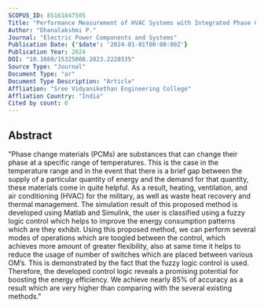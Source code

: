 ```yaml
---
SCOPUS_ID: 85161847505
Title: "Performance Measurement of HVAC Systems with Integrated Phase Change Materials Using Fuzzy Logical Controller"
Author: "Dhanalakshmi P."
Journal: "Electric Power Components and Systems"
Publication Date: {'$date': '2024-01-01T00:00:00Z'}
Publication Year: 2024
DOI: "10.1080/15325008.2023.2220335"
Source Type: "Journal"
Document Type: "ar"
Document Type Description: "Article"
Affliation: "Sree Vidyanikethan Engineering College"
Affliation Country: "India"
Cited by count: 0
---
```


## Abstract
"Phase change materials (PCMs) are substances that can change their phase at a specific range of temperatures. This is the case in the temperature range and in the event that there is a brief gap between the supply of a particular quantity of energy and the demand for that quantity, these materials come in quite helpful. As a result, heating, ventilation, and air conditioning (HVAC) for the military, as well as waste heat recovery and thermal management. The simulation result of this proposed method is developed using Matlab and Simulink, the user is classified using a fuzzy logic control which helps to improve the energy consumption patterns which are they exhibit. Using this proposed method, we can perform several modes of operations which are toogled between the control, which achieves more amount of greater flexibility, also at same time it helps to reduce the usage of number of switches which are placed between various OM’s. This is demonstrated by the fact that the fuzzy logic control is used. Therefore, the developed control logic reveals a promising potential for boosting the energy efficiency. We achieve nearly 85% of accuracy as a result which are very higher than comparing with the several existing methods."
